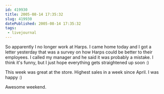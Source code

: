 ```yaml
---
id: 419930
title: 2005-08-14 17:35:32
slug: 419930
datePublished: 2005-08-14 17:35:32
tags:
 - livejournal
---
```


So apparently I no longer work at Harps. I came home today and I got a letter yesterday that was a survey on how Harps could be better to their employees. I called my manager and he said it was probably a mistake. I think it's funny, but I just hope everything gets straightened up soon :)

This week was great at the store. Highest sales in a week since April. I was happy :)

Awesome weekend.
